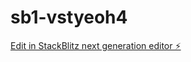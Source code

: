 # sb1-vstyeoh4

[Edit in StackBlitz next generation editor ⚡️](https://stackblitz.com/~/github.com/mgrnnnn/sb1-vstyeoh4)